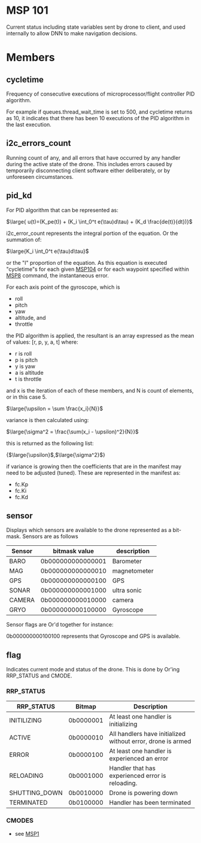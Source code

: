 # MSP 101

Current status including state variables sent by drone to client,  and used internally to allow
DNN to make navigation decisions.

# Members

## cycletime

Frequency of consecutive executions of microprocessor/flight controller PID algorithm.

For example if queues.thread_wait_time is set to 500,  and cycletime returns as 10, it indicates
that there has been 10 executions of the PID algorithm in the last execution.

## i2c_errors_count

Running count of any, and all errors that have occurred by any handler during the active
state of the drone. This includes errors caused by temporarily disconnecting client software either
deliberately, or by unforeseen circumstances. 

## pid_kd

For PID algorithm that can be represented as:

$\large{ u(t)=(K_pe(t)) + (K_i \int_0^t e(\tau)d\tau) + (K_d \frac{de(t)}{dt})}$

i2c_error_count represents the integral portion of the equation. Or the summation of:

$\large{K_i \int_0^t e(\tau)d\tau}$

or the "I" proportion of the equation. As this equation is executed "cycletime"s for each given
[MSP104](msp101.md) or for each waypoint specified within [MSP8](msp8.md) command, the instantaneous
error.

For each axis point of the gyroscope,  which is 

* roll
* pitch
* yaw
* altitude, and
* throttle

the PID algorithm is applied, the resultant is an array expressed as the mean of values:
[r, p, y, a, t] where:

- r is roll
- p is pitch
- y is yaw
- a is altitude
- t is throttle

and x is the iteration of each of these members, and N is count of elements, or in this case 5.

$\large{\upsilon = \sum \frac{x_i}{N}}$

variance is then calculated using:

$\large{\sigma^2 = \frac{\sum(x_i - \upsilon)^2}{N}}$

this is returned as the following list:

{$\large{\upsilon}$,$\large{\sigma^2}$}

if variance is growing then the coefficients that are in the manifest may need to be adjusted (tuned).
These are represented in the manifest as:

* fc.Kp
* fc.Ki
* fc.Kd

## sensor

Displays which sensors are available to the drone represented as a bit-mask. Sensors are as follows

| Sensor   | bitmask value     | description   |
|----------|-------------------|---------------|
| BARO     | 0b000000000000001 | Barometer     |
| MAG      | 0b000000000000010 | magnetometer  |
| GPS      | 0b000000000000100 | GPS           |
| SONAR    | 0b000000000001000 | ultra sonic   |
| CAMERA   | 0b000000000010000 | camera        |
| GRYO     | 0b000000000100000 | Gyroscope     |

Sensor flags are Or'd together for instance:

0b000000000100100 represents that Gyroscope and GPS is available.

## flag 

Indicates current mode and status of the drone. This is done by Or'ing RRP_STATUS and CMODE.

### RRP_STATUS

| RRP_STATUS    | Bitmap     | Description                                                 |
|---------------|------------|-------------------------------------------------------------|
| INITILIZING   | 0b0000001  | At least one handler is initializing                        |
| ACTIVE        | 0b0000010  | All handlers have initialized without error, drone is armed |
| ERROR         | 0b0000100  | At least one handler is experienced an error                |
| RELOADING     | 0b0001000  | Handler that has experienced error is reloading.            |
| SHUTTING_DOWN | 0b0010000  | Drone is powering down                                      |
| TERMINATED    | 0b0100000  | Handler has been terminated                                 |

### CMODES 

- see [MSP1](msp1.md)